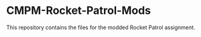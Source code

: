 # CMPM-Rocket-Patrol-Mods
This repository contains the files for the modded Rocket Patrol assignment.
